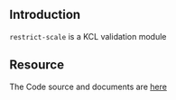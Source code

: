 ## Introduction

`restrict-scale` is a KCL validation module

## Resource

The Code source and documents are [here](https://github.com/kcl-lang/modules/tree/main/restrict-scale)
